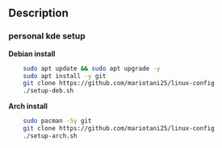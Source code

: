 ## Description
### personal kde setup

**Debian install**
```bash
    sudo apt update && sudo apt upgrade -y
    sudo apt install -y git
    git clone https://github.com/mariotani25/linux-config
    ./setup-deb.sh
``` 
**Arch install**
```bash
    sudo pacman -Sy git
    git clone https://github.com/mariotani25/linux-config
    ./setup-arch.sh
``` 
